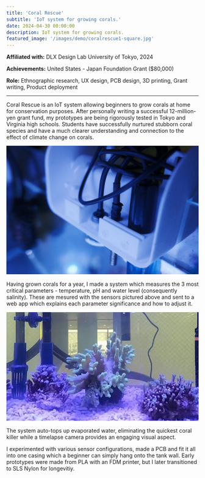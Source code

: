 ```yaml
---
title: 'Coral Rescue'
subtitle: 'IoT system for growing corals.'
date: 2024-04-30 00:00:00
description: IoT system for growing corals.
featured_image: '/images/demo/coralrescue1-square.jpg'
---
```


**Affiliated with:** DLX Design Lab University of Tokyo, 2024

**Achievements:** United States - Japan Foundation Grant ($80,000)

**Role:** Ethnographic research, UX design, PCB design, 3D printing, Grant writing, Product deployment

---

Coral Rescue is an IoT system allowing beginners to grow corals at home for conservation purposes. After personally writing a successful 12-million-yen grant fund, my prototypes are being rigorously tested in Tokyo and Virginia high schools. Students have successfully nurtured stubborn coral species and have a much clearer understanding and connection to the effect of climate change on corals. 


![](\images\coralrescue\1.jpg "")


Having grown corals for a year, I made a system which measures the 3 most critical parameters - temperature, pH and water level (consequently salinity). These are mesured with the sensors pictured above and sent to a web app which explains each parameter significance and how to adjust it. 

![](\images\coralrescue\2.gif)

The system auto-tops up evaporated water, eliminating the quickest coral killer while a timelapse camera provides an engaging visual aspect.

I experimented with various sensor configurations, made a PCB and fit it all into one casing which a beginner can simply hang onto the tank wall. Early prototypes were made from PLA with an FDM printer, but I later transitioned to SLS Nylon for longevitiy. 

